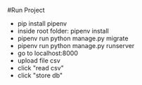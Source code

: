 #Run Project
- pip install pipenv
- inside root folder: pipenv install
- pipenv run python manage.py migrate
- pipenv run python manage.py runserver
- go to localhost:8000
- upload file csv
- click "read csv"
- click "store db"
